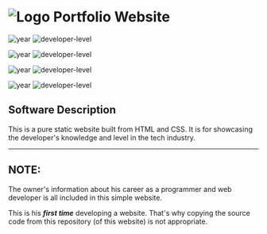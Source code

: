 # ![Logo](raw-data/icons/favicon.ico) Portfolio Website

![year](https://img.shields.io/badge/year-2022-blue) ![developer-level](https://img.shields.io/badge/developer--level-beginner-yellow)

![year](https://img.shields.io/badge/year-2023-blue) ![developer-level](https://img.shields.io/badge/developer--level-beginner-yellow)

![year](https://img.shields.io/badge/year-2024-blue) ![developer-level](https://img.shields.io/badge/developer--level-mid--level-green)

![year](https://img.shields.io/badge/year-2025-blue) ![developer-level](https://img.shields.io/badge/developer--level-mid--level-green)

## Software Description

This is a pure static website built from HTML and CSS. It is for showcasing the developer's knowledge and level in the tech industry.

---

## NOTE:

The owner's information about his career as a programmer and web developer is all included in this simple website.

This is his ***first time*** developing a website. That's why copying the source code from this repository (of this website) is not appropriate.